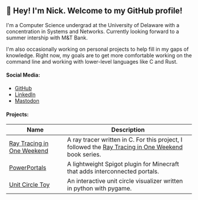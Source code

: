 ## 👋 Hey! I'm Nick. Welcome to my GitHub profile!

I'm a Computer Science undergrad at the University of Delaware with a 
concentration in Systems and Networks. Currently looking forward to a summer
intership with M&T Bank. 

I'm also occasionally working on personal projects to help fill in my gaps of
knowledge. Right now, my goals are to get more comfortable working on the command
line and working with lower-level languages like C and Rust. 

#### Social Media:

- [GitHub](https://github.com/nsdigirolamo)
- [LinkedIn](https://www.linkedin.com/in/nsdigirolamo/)
- [Mastodon](https://hachyderm.io/@nsdigirolamo)

#### Projects:

| Name | Description |
|------|-------------|
| [Ray Tracing in One Weekend](https://github.com/nsdigirolamo/ray-tracing-in-one-weekend) | A ray tracer written in C. For this project, I followed the [Ray Tracing in One Weekend](https://raytracing.github.io/) book series. |
| [PowerPortals](https://github.com/nsdigirolamo/PowerPortals) | A lightweight Spigot plugin for Minecraft that adds interconnected portals. |
| [Unit Circle Toy](https://github.com/nsdigirolamo/pygame-unit-circle) | An interactive unit circle visualizer written in python with pygame. |
